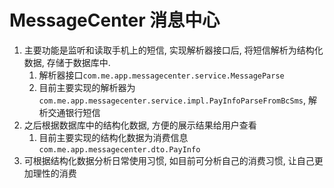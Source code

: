 # MessageCenter 消息中心

1. 主要功能是监听和读取手机上的短信, 实现解析器接口后, 将短信解析为结构化数据, 存储于数据库中.
   1. 解析器接口`com.me.app.messagecenter.service.MessageParse`
   2. 目前主要实现的解析器为`com.me.app.messagecenter.service.impl.PayInfoParseFromBcSms`, 解析交通银行短信
2. 之后根据数据库中的结构化数据, 方便的展示结果给用户查看
   1. 目前主要实现的结构化数据为消费信息`com.me.app.messagecenter.dto.PayInfo`
3. 可根据结构化数据分析日常使用习惯, 如目前可分析自己的消费习惯, 让自己更加理性的消费
